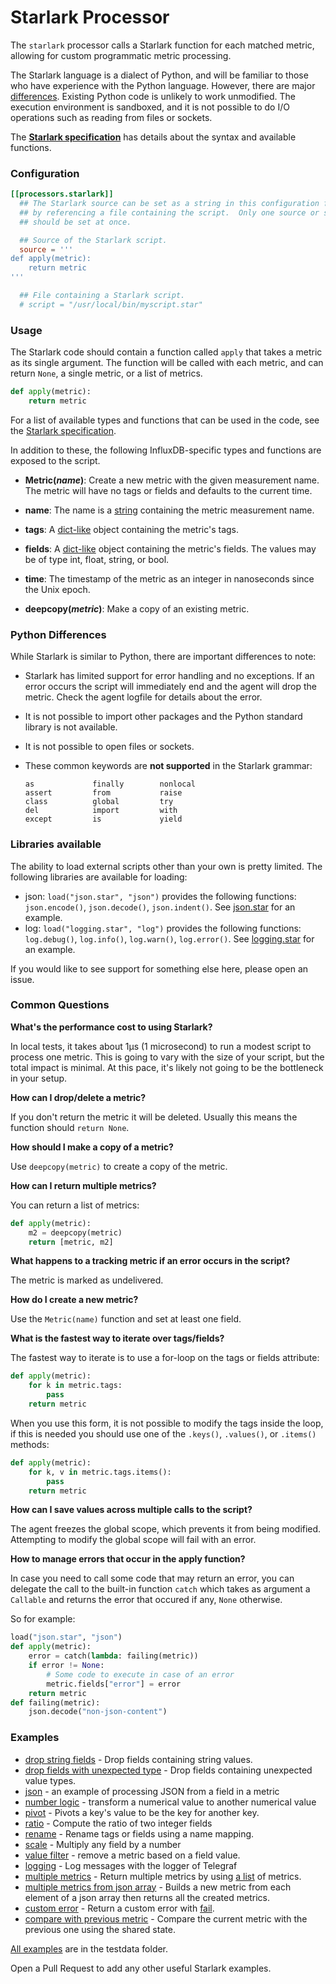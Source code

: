 # Starlark Processor

The `starlark` processor calls a Starlark function for each matched metric,
allowing for custom programmatic metric processing.

The Starlark language is a dialect of Python, and will be familiar to those who
have experience with the Python language. However, there are major [differences](#python-differences).
Existing Python code is unlikely to work unmodified.  The execution environment
is sandboxed, and it is not possible to do I/O operations such as reading from
files or sockets.

The **[Starlark specification][]** has details about the syntax and available
functions.

### Configuration

```toml
[[processors.starlark]]
  ## The Starlark source can be set as a string in this configuration file, or
  ## by referencing a file containing the script.  Only one source or script
  ## should be set at once.

  ## Source of the Starlark script.
  source = '''
def apply(metric):
	return metric
'''

  ## File containing a Starlark script.
  # script = "/usr/local/bin/myscript.star"
```

### Usage

The Starlark code should contain a function called `apply` that takes a metric as
its single argument.  The function will be called with each metric, and can
return `None`, a single metric, or a list of metrics.

```python
def apply(metric):
	return metric
```

For a list of available types and functions that can be used in the code, see
the [Starlark specification][].

In addition to these, the following InfluxDB-specific
types and functions are exposed to the script.

- **Metric(*name*)**:
Create a new metric with the given measurement name.  The metric will have no
tags or fields and defaults to the current time.

- **name**:
The name is a [string][] containing the metric measurement name.

- **tags**:
A [dict-like][dict] object containing the metric's tags.

- **fields**:
A [dict-like][dict] object containing the metric's fields.  The values may be
of type int, float, string, or bool.

- **time**:
The timestamp of the metric as an integer in nanoseconds since the Unix
epoch.

- **deepcopy(*metric*)**: Make a copy of an existing metric.

### Python Differences

While Starlark is similar to Python, there are important differences to note:

- Starlark has limited support for error handling and no exceptions.  If an
  error occurs the script will immediately end and the agent will drop the
  metric.  Check the agent logfile for details about the error.

- It is not possible to import other packages and the Python standard library
  is not available.

- It is not possible to open files or sockets.

- These common keywords are **not supported** in the Starlark grammar:
  ```
  as             finally        nonlocal
  assert         from           raise
  class          global         try
  del            import         with
  except         is             yield
  ```

### Libraries available

The ability to load external scripts other than your own is pretty limited. The following libraries are available for loading:

- json: `load("json.star", "json")` provides the following functions: `json.encode()`, `json.decode()`, `json.indent()`. See [json.star](/plugins/processors/starlark/testdata/json.star) for an example.
- log: `load("logging.star", "log")` provides the following functions: `log.debug()`, `log.info()`, `log.warn()`, `log.error()`. See [logging.star](/plugins/processors/starlark/testdata/logging.star) for an example.

If you would like to see support for something else here, please open an issue.

### Common Questions

**What's the performance cost to using Starlark?**

In local tests, it takes about 1µs (1 microsecond) to run a modest script to process one
metric. This is going to vary with the size of your script, but the total impact is minimal.
At this pace, it's likely not going to be the bottleneck in your setup.

**How can I drop/delete a metric?**

If you don't return the metric it will be deleted.  Usually this means the
function should `return None`.

**How should I make a copy of a metric?**

Use `deepcopy(metric)` to create a copy of the metric.

**How can I return multiple metrics?**

You can return a list of metrics:

```python
def apply(metric):
    m2 = deepcopy(metric)
    return [metric, m2]
```

**What happens to a tracking metric if an error occurs in the script?**

The metric is marked as undelivered.

**How do I create a new metric?**

Use the `Metric(name)` function and set at least one field.

**What is the fastest way to iterate over tags/fields?**

The fastest way to iterate is to use a for-loop on the tags or fields attribute:

```python
def apply(metric):
    for k in metric.tags:
        pass
    return metric
```

When you use this form, it is not possible to modify the tags inside the loop,
if this is needed you should use one of the `.keys()`, `.values()`, or `.items()` methods:

```python
def apply(metric):
    for k, v in metric.tags.items():
        pass
    return metric
```

**How can I save values across multiple calls to the script?**

The agent freezes the global scope, which prevents it from being modified.
Attempting to modify the global scope will fail with an error.

**How to manage errors that occur in the apply function?**

In case you need to call some code that may return an error, you can delegate the call
to the built-in function `catch` which takes as argument a `Callable` and returns the error
that occured if any, `None` otherwise.

So for example:

```python
load("json.star", "json")
def apply(metric):
    error = catch(lambda: failing(metric))
    if error != None:
        # Some code to execute in case of an error
        metric.fields["error"] = error
    return metric
def failing(metric):
    json.decode("non-json-content")
```

### Examples

- [drop string fields](/plugins/processors/starlark/testdata/drop_string_fields.star) - Drop fields containing string values.
- [drop fields with unexpected type](/plugins/processors/starlark/testdata/drop_fields_with_unexpected_type.star) - Drop fields containing unexpected value types.
- [json](/plugins/processors/starlark/testdata/json.star) - an example of processing JSON from a field in a metric
- [number logic](/plugins/processors/starlark/testdata/number_logic.star) - transform a numerical value to another numerical value
- [pivot](/plugins/processors/starlark/testdata/pivot.star) - Pivots a key's value to be the key for another key.
- [ratio](/plugins/processors/starlark/testdata/ratio.star) - Compute the ratio of two integer fields
- [rename](/plugins/processors/starlark/testdata/rename.star) - Rename tags or fields using a name mapping.
- [scale](/plugins/processors/starlark/testdata/scale.star) - Multiply any field by a number
- [value filter](/plugins/processors/starlark/testdata/value_filter.star) - remove a metric based on a field value.
- [logging](/plugins/processors/starlark/testdata/logging.star) - Log messages with the logger of Telegraf
- [multiple metrics](/plugins/processors/starlark/testdata/multiple_metrics.star) - Return multiple metrics by using [a list](https://docs.bazel.build/versions/master/skylark/lib/list.html) of metrics.
- [multiple metrics from json array](/plugins/processors/starlark/testdata/multiple_metrics_with_json.star) - Builds a new metric from each element of a json array then returns all the created metrics.
- [custom error](/plugins/processors/starlark/testdata/fail.star) - Return a custom error with [fail](https://docs.bazel.build/versions/master/skylark/lib/globals.html#fail).
- [compare with previous metric](/plugins/processors/starlark/testdata/compare_metrics.star) - Compare the current metric with the previous one using the shared state.

[All examples](/plugins/processors/starlark/testdata) are in the testdata folder.

Open a Pull Request to add any other useful Starlark examples.

[Starlark specification]: https://github.com/google/starlark-go/blob/master/doc/spec.md
[string]: https://github.com/google/starlark-go/blob/master/doc/spec.md#strings
[dict]: https://github.com/google/starlark-go/blob/master/doc/spec.md#dictionaries
